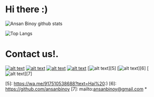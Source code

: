 # Hi there :)

![Ansan Binoy github stats](https://github-readme-stats.vercel.app/api?username=ansanbinoy&show_icons=true&show_icons=true&hide=issues&include_all_commits=true&theme=dark)

![Top Langs](https://github-readme-stats.vercel.app/api/top-langs/?username=ansanbinoy&hide=&layout=compact&theme=dark)

# Contact us!.
[![alt text][1.1]][1]
[![alt text][2.1]][2]
[![alt text][3.1]][3]
[![alt text][4.1]][4]
[![alt text][5.1]][5]
[![alt text][6.1]][6]
[![alt text][7.1]][7]

[1.1]: https://img.icons8.com/ios-glyphs/30/000000/twitter-squared.png
[2.1]: https://img.icons8.com/ios-glyphs/30/000000/instagram-new.png
[3.1]: https://img.icons8.com/ios-glyphs/30/000000/facebook.png
[4.1]: https://img.icons8.com/ios-glyphs/30/000000/linkedin.png
[5.1]: https://img.icons8.com/ios-glyphs/30/000000/whatsapp.png
[6.1]: https://img.icons8.com/ios-glyphs/30/000000/github.png
[7.1]: https://img.icons8.com/ios-glyphs/30/000000/secured-letter.png

[1]: https://www.twitter.com/ansanbinoy
[2]: https://www.instagram.com/_ansan_binoy_
[3]: https://www.facebook.com/ansan.binoy.3
[4]: https://www.linkedin.com/in/ansanbinoy
[5]: https://wa.me/917510538688?text=Hai%20:)
[6]: https://github.com/ansanbinoy
[7]: mailto:ansanbinoy@gmail.com
*
